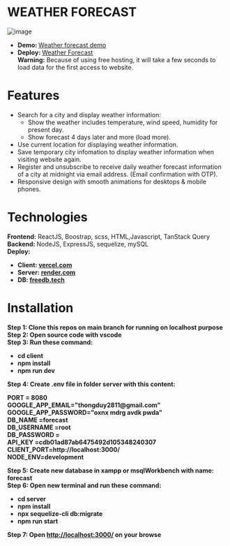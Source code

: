 # WEATHER FORECAST
![image](https://github.com/DuyThong28/weather-forecast/assets/116278919/c5b6907a-fd2b-443e-b8fb-e2a9c6af837d)
<ul>
  <li><b>Demo: </b><a href="https://www.youtube.com/watch?v=lypsnomIpp4">Weather forecast demo</a></li>
    <li><b>Deploy: </b><a href="https://weather-forecast-lovat-eta.vercel.app/">Weather Forecast</a> <br><b> Warning:</b> Because of using free hosting, it will take a few seconds to load data for the first access to website.</li>
</ul>

# Features
<ul>
  <li>Search for a city and display weather information:
    <ul>
      <li>
        Show the weather includes temperature, wind speed, humidity for present day.
      </li>
      <li>Show forecast 4 days later and more (load more).</li>
      </ul>
</li>
  <li>Use current location for displaying weather information.</li>
  <li>Save temporary city infomation to display weather information when visiting website again.</li>
  <li>Register and unsubscribe to receive daily weather forecast information of a city at midnight via email address. (Email confirmation with OTP).</li>
  <li>Responsive design with smooth animations for desktops & mobile phones.</li>
</ul>

# Technologies
<b>Frontend:</b> ReactJS, Boostrap, scss, HTML,Javascript, TanStack Query<br/>
<b>Backend: </b> NodeJS, ExpressJS, sequelize, mySQL<br/>
<b>Deploy: <b>
<ul>
  <li><b>Client:</b> <a href="https://vercel.com/">vercel.com</a></li>
  <li><b>Server:</b> <a href="https://render.com/">render.com</a></li>
    <li><b>DB:</b> <a href="https://freedb.tech/">freedb.tech</a></li>
</ul>




# Installation
<b>Step 1: </b>Clone this repos on main branch for running on localhost purpose <br/>
<b>Step 2: </b>Open source code with vscode<br/>
<b>Step 3: </b>Run these command:
<ul>
  <li>cd client</li>
  <li>npm install</li>
    <li>npm run dev</li>
</ul>
<b>Step 4: </b>Create .env file in folder server with this content:  <br/>
<p>PORT = 8080<br/>
GOOGLE_APP_EMAIL="thongduy2811@gmail.com"<br/>
GOOGLE_APP_PASSWORD="oxnx mdrg avdk pwda"<br/>
DB_NAME =forecast<br/>
DB_USERNAME =root<br/>
DB_PASSWORD =<br/>
API_KEY =cdb01ad87ab6475492d105348240307<br/>
CLIENT_PORT=http://localhost:3000/<br/>
NODE_ENV=development

</p>
<b>Step 5: </b>Create new database in xampp or msqlWorkbench with name: forecast <br/>
<b>Step 6: </b>Open new terminal and run these command: <br/>
<ul>
  <li>cd server</li>
  <li>npm install</li>
  <li>npx sequelize-cli db:migrate</li>
    <li>npm run start</li>
</ul>
<b>Step 7: </b>Open <a href="http://localhost:3000/">http://localhost:3000/</a> on your browse<br/>
